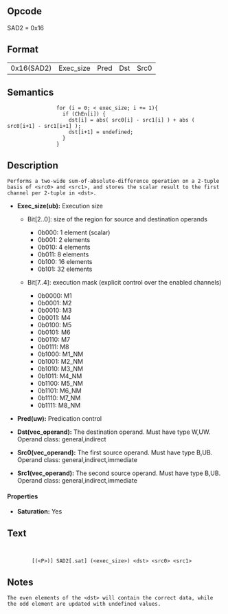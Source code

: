 <!---======================= begin_copyright_notice ============================

Copyright (c) 2019-2021 Intel Corporation

Permission is hereby granted, free of charge, to any person obtaining a copy
of this software and associated documentation files (the "Software"),
to deal in the Software without restriction, including without limitation
the rights to use, copy, modify, merge, publish, distribute, sublicense,
and/or sell copies of the Software, and to permit persons to whom
the Software is furnished to do so, subject to the following conditions:

The above copyright notice and this permission notice shall be included
in all copies or substantial portions of the Software.

THE SOFTWARE IS PROVIDED "AS IS", WITHOUT WARRANTY OF ANY KIND, EXPRESS OR
IMPLIED, INCLUDING BUT NOT LIMITED TO THE WARRANTIES OF MERCHANTABILITY,
FITNESS FOR A PARTICULAR PURPOSE AND NONINFRINGEMENT. IN NO EVENT SHALL THE
AUTHORS OR COPYRIGHT HOLDERS BE LIABLE FOR ANY CLAIM, DAMAGES OR OTHER
LIABILITY, WHETHER IN AN ACTION OF CONTRACT, TORT OR OTHERWISE, ARISING
FROM, OUT OF OR IN CONNECTION WITH THE SOFTWARE OR THE USE OR OTHER DEALINGS
IN THE SOFTWARE.

============================= end_copyright_notice ==========================-->

 

## Opcode

  SAD2 = 0x16

## Format

| | | | | |
| --- | --- | --- | --- | --- |
| 0x16(SAD2) | Exec_size | Pred | Dst | Src0 | Src1 |


## Semantics




                    for (i = 0; < exec_size; i += 1){
                      if (ChEn[i]) {
                        dst[i] = abs( src0[i] - src1[i] ) + abs ( src0[i+1] - src1[i+1] );
                        dst[i+1] = undefined;
                      }
                    }

## Description


    Performs a two-wide sum-of-absolute-difference operation on a 2-tuple basis of <src0> and <src1>, and stores the scalar result to the first channel per 2-tuple in <dst>.

- **Exec_size(ub):** Execution size
 
  - Bit[2..0]: size of the region for source and destination operands
 
    - 0b000:  1 element (scalar) 
    - 0b001:  2 elements 
    - 0b010:  4 elements 
    - 0b011:  8 elements 
    - 0b100:  16 elements 
    - 0b101:  32 elements 
  - Bit[7..4]: execution mask (explicit control over the enabled channels)
 
    - 0b0000:  M1 
    - 0b0001:  M2 
    - 0b0010:  M3 
    - 0b0011:  M4 
    - 0b0100:  M5 
    - 0b0101:  M6 
    - 0b0110:  M7 
    - 0b0111:  M8 
    - 0b1000:  M1_NM 
    - 0b1001:  M2_NM 
    - 0b1010:  M3_NM 
    - 0b1011:  M4_NM 
    - 0b1100:  M5_NM 
    - 0b1101:  M6_NM 
    - 0b1110:  M7_NM 
    - 0b1111:  M8_NM
- **Pred(uw):** Predication control

- **Dst(vec_operand):** The destination operand. Must have type W,UW. Operand class: general,indirect

- **Src0(vec_operand):** The first source operand. Must have type B,UB. Operand class: general,indirect,immediate

- **Src1(vec_operand):** The second source operand. Must have type B,UB. Operand class: general,indirect,immediate

#### Properties
- **Saturation:** Yes 


## Text
```
    

		[(<P>)] SAD2[.sat] (<exec_size>) <dst> <src0> <src1>
```



## Notes



    The even elements of the <dst> will contain the correct data, while the odd element are updated with undefined values.
